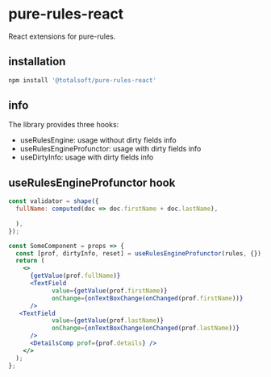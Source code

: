 # pure-rules-react
React extensions for pure-rules.


## installation
```javascript
npm install '@totalsoft/pure-rules-react'
```

## info
The library provides three hooks:
 - useRulesEngine: usage without dirty fields info
 - useRulesEngineProfunctor: usage with dirty fields info
 - useDirtyInfo: usage with dirty fields info

## useRulesEngineProfunctor hook
```jsx
const validator = shape({
  fullName: computed(doc => doc.firstName + doc.lastName),
  
  ),
});

const SomeComponent = props => {
  const [prof, dirtyInfo, reset] = useRulesEngineProfunctor(rules, {});
  return (
    <>
      {getValue(prof.fullName)}
      <TextField
            value={getValue(prof.firstName)}
            onChange={onTextBoxChange(onChanged(prof.firstName))}
      />
   <TextField
            value={getValue(prof.lastName)}
            onChange={onTextBoxChange(onChanged(prof.lastName))}
      />
      <DetailsComp prof={prof.details} />
    </>
  );
};
```
